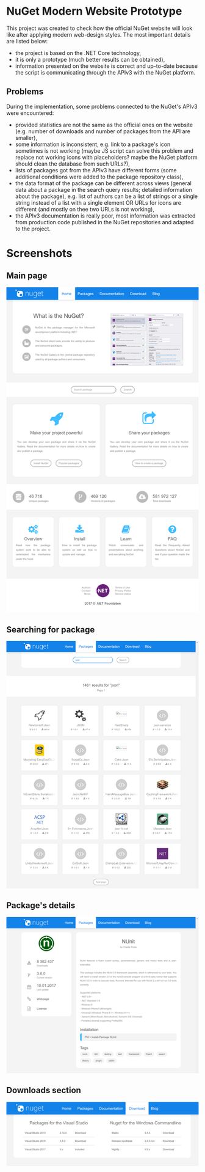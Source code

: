 # NuGet Modern Website Prototype
This project was created to check how the official NuGet website will look like after applying modern web-design styles. The most important details are listed below:
- the project is based on the .NET Core technology,
- it is only a prototype (much better results can be obtained),
- information presented on the website is correct and up-to-date because the script is communicating through the APIv3 with the NuGet platform.

## Problems
During the implementation, some problems connected to the NuGet's APIv3 were encountered:
- provided statistics are not the same as the official ones on the website (e.g. number of downloads and number of packages from the API are smaller),
- some information is inconsistent, e.g. link to a package's icon sometimes is not working (maybe JS script can solve this problem and replace not working icons with placeholders? maybe the NuGet platform should clean the database from such URLs?),
- lists of packages got from the APIv3 have different forms (some additional conditions were added to the package repository class),
- the data format of the package can be different across views (general data about a package in the search query results; detailed information about the package), e.g. list of authors can be a list of strings or a single string instead of a list with a single element OR URLs for icons are different (and mostly on thee two URLs is not working),
- the APIv3 documentation is really poor, most information was extracted from production code published in the NuGet repositories and adapted to the project.

# Screenshots

## Main page
![main](images/main.png)

## Searching for package
![search](images/search.png)

## Package's details
![package](images/package.png)

## Downloads section
![downloads](images/downloads.png)
